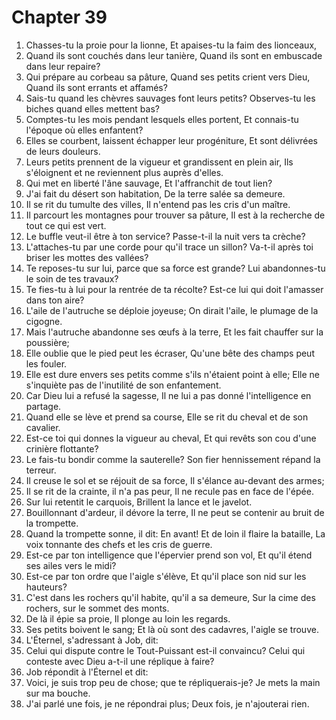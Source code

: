 # Chapter 39

1. Chasses-tu la proie pour la lionne, Et apaises-tu la faim des lionceaux,
2. Quand ils sont couchés dans leur tanière, Quand ils sont en embuscade dans leur repaire?
3. Qui prépare au corbeau sa pâture, Quand ses petits crient vers Dieu, Quand ils sont errants et affamés?
4. Sais-tu quand les chèvres sauvages font leurs petits? Observes-tu les biches quand elles mettent bas?
5. Comptes-tu les mois pendant lesquels elles portent, Et connais-tu l'époque où elles enfantent?
6. Elles se courbent, laissent échapper leur progéniture, Et sont délivrées de leurs douleurs.
7. Leurs petits prennent de la vigueur et grandissent en plein air, Ils s'éloignent et ne reviennent plus auprès d'elles.
8. Qui met en liberté l'âne sauvage, Et l'affranchit de tout lien?
9. J'ai fait du désert son habitation, De la terre salée sa demeure.
10. Il se rit du tumulte des villes, Il n'entend pas les cris d'un maître.
11. Il parcourt les montagnes pour trouver sa pâture, Il est à la recherche de tout ce qui est vert.
12. Le buffle veut-il être à ton service? Passe-t-il la nuit vers ta crèche?
13. L'attaches-tu par une corde pour qu'il trace un sillon? Va-t-il après toi briser les mottes des vallées?
14. Te reposes-tu sur lui, parce que sa force est grande? Lui abandonnes-tu le soin de tes travaux?
15. Te fies-tu à lui pour la rentrée de ta récolte? Est-ce lui qui doit l'amasser dans ton aire?
16. L'aile de l'autruche se déploie joyeuse; On dirait l'aile, le plumage de la cigogne.
17. Mais l'autruche abandonne ses œufs à la terre, Et les fait chauffer sur la poussière;
18. Elle oublie que le pied peut les écraser, Qu'une bête des champs peut les fouler.
19. Elle est dure envers ses petits comme s'ils n'étaient point à elle; Elle ne s'inquiète pas de l'inutilité de son enfantement.
20. Car Dieu lui a refusé la sagesse, Il ne lui a pas donné l'intelligence en partage.
21. Quand elle se lève et prend sa course, Elle se rit du cheval et de son cavalier.
22. Est-ce toi qui donnes la vigueur au cheval, Et qui revêts son cou d'une crinière flottante?
23. Le fais-tu bondir comme la sauterelle? Son fier hennissement répand la terreur.
24. Il creuse le sol et se réjouit de sa force, Il s'élance au-devant des armes;
25. Il se rit de la crainte, il n'a pas peur, Il ne recule pas en face de l'épée.
26. Sur lui retentit le carquois, Brillent la lance et le javelot.
27. Bouillonnant d'ardeur, il dévore la terre, Il ne peut se contenir au bruit de la trompette.
28. Quand la trompette sonne, il dit: En avant! Et de loin il flaire la bataille, La voix tonnante des chefs et les cris de guerre.
29. Est-ce par ton intelligence que l'épervier prend son vol, Et qu'il étend ses ailes vers le midi?
30. Est-ce par ton ordre que l'aigle s'élève, Et qu'il place son nid sur les hauteurs?
31. C'est dans les rochers qu'il habite, qu'il a sa demeure, Sur la cime des rochers, sur le sommet des monts.
32. De là il épie sa proie, Il plonge au loin les regards.
33. Ses petits boivent le sang; Et là où sont des cadavres, l'aigle se trouve.
34. L'Éternel, s'adressant à Job, dit:
35. Celui qui dispute contre le Tout-Puissant est-il convaincu? Celui qui conteste avec Dieu a-t-il une réplique à faire?
36. Job répondit à l'Éternel et dit:
37. Voici, je suis trop peu de chose; que te répliquerais-je? Je mets la main sur ma bouche.
38. J'ai parlé une fois, je ne répondrai plus; Deux fois, je n'ajouterai rien.

